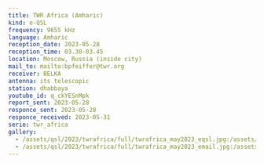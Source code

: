 ```yaml
---
title: TWR Africa (Amharic)
kind: e-QSL
frequency: 9655 kHz
language: Amharic
reception_date: 2023-05-28
reception_time: 03.30-03.45
location: Moscow, Russia (inside city)
mail_to: mailto:bpfeiffer@twr.org
receiver: BELKA
antenna: its telescopic
station: dhabbaya
youtube_id: q_ckYESnMpk
report_sent: 2023-05-28
responce_sent: 2023-05-28
responce_received: 2023-05-31
serie: twr_africa
gallery:
  - /assets/qsl/2023/twrafrica/full/twrafrica_may2023_eqsl.jpg:/assets/qsl/2023/twrafrica/small/twrafrica_may2023_eqsl.jpg
  - /assets/qsl/2023/twrafrica/full/twrafrica_may2023_email.jpg:/assets/qsl/2023/twrafrica/small/twrafrica_may2023_email.jpg
---
```

